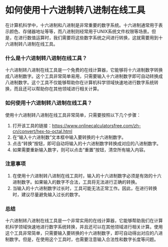 如何使用十六进制转八进制在线工具
================

在计算机科学中，十六进制和八进制是非常重要的数字系统。十六进制通常用于表示颜色、存储器地址等等，而八进制则经常用于UNIX系统文件权限等场景。但是，在进行数值运算时，我们需要将这些数字系统之间进行转换，这就需要用到十六进制转八进制在线工具。

### 什么是十六进制转八进制在线工具？

十六进制转八进制在线工具是一个免费的在线计算器，它能够将十六进制数字转换成八进制数字。这个工具非常简单易用，只需要输入十六进制数字即可自动转换成八进制数字。这个工具不仅能够帮助你在计算机科学领域快速地进行数字系统转换，而且还可以帮助你在其他领域进行相关计算。

### 如何使用十六进制转八进制在线工具？

使用十六进制转八进制在线工具非常简单，只需要按照以下几个步骤：

1. 打开该工具的链接：<https://www.onlinecalculatorsfree.com/zh-cn/convert/hex-to-octal.html>
2. 在“输入十六进制数”文本框中输入要转换的十六进制数字。
3. 点击“转换”按钮，即可自动将输入的十六进制数字转换成对应的八进制数字。
4. 如果需要重新输入数字，则可以点击“重置”按钮，清空所有输入内容。

### 注意事项

1. 在使用十六进制转八进制在线工具时，输入的十六进制数字必须是有效的十六进制数字。如果输入的数字不合法，工具将无法进行正确的转换。
2. 当输入的十六进制数字过长时，工具可能无法正常工作。因此，在进行转换时，建议尽量避免输入过长的数字。

### 总结

十六进制转八进制在线工具是一个非常实用的在线计算器，它能够帮助我们在计算机科学领域快速地进行数字系统转换，并且还可以在其他领域进行相关计算。使用这个工具非常简单，只需要输入要转换的十六进制数字，即可自动得出对应的八进制数字。但是，在使用这个工具时，也需要注意输入合法性和数字长度等问题。